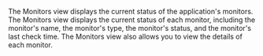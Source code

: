 The Monitors view displays the current status of the application's monitors. The Monitors view displays the current status of each monitor, including the monitor's name, the monitor's type, the monitor's status, and the monitor's last check time. The Monitors view also allows you to view the details of each monitor.
